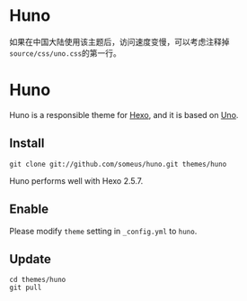 # Huno

如果在中国大陆使用该主题后，访问速度变慢，可以考虑注释掉`source/css/uno.css`的第一行。


# Huno


Huno is a responsible theme for [Hexo](http://hexo.io/), and it is based on [Uno](https://github.com/daleanthony/uno/).


## Install

```
git clone git://github.com/someus/huno.git themes/huno
```

Huno performs well with Hexo 2.5.7.

## Enable
Please modify `theme` setting in `_config.yml` to `huno`.

## Update

```
cd themes/huno
git pull
```



